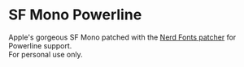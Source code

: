 # SF Mono Powerline

Apple's gorgeous SF Mono patched with the [Nerd Fonts patcher](https://github.com/ryanoasis/nerd-fonts#font-patcher) for Powerline support.  
For personal use only.
